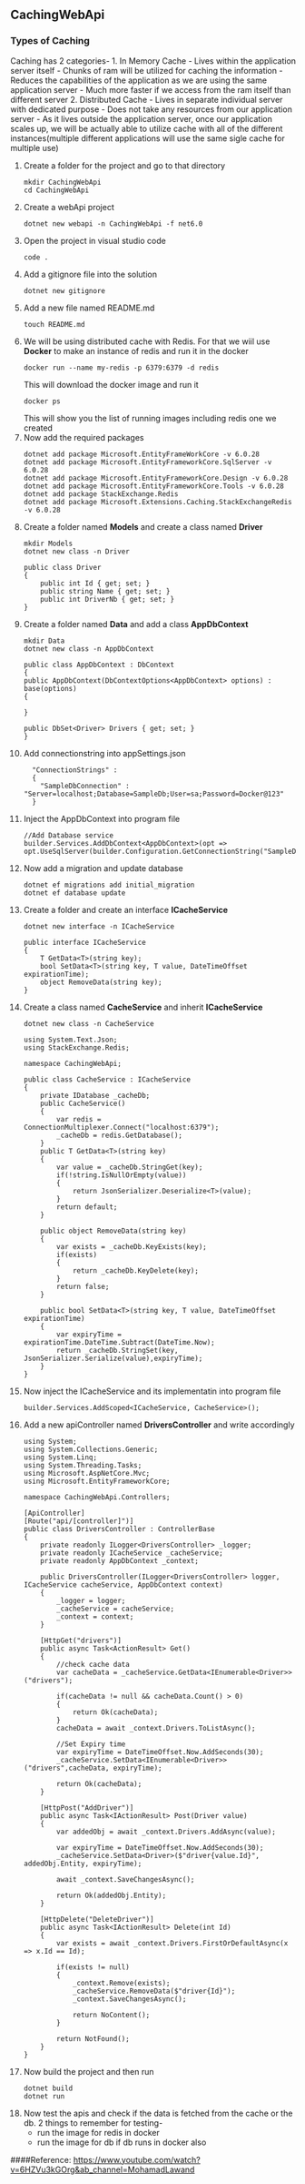 ## CachingWebApi


### Types of Caching
Caching has 2 categories-
    1. In Memory Cache
        - Lives within the application server itself
        - Chunks of ram will be utilized for caching the information
        - Reduces the capabilities of the application as we are using the same application server
        - Much more faster if we access from the ram itself than different server 
    2. Distributed Cache
        - Lives in separate individual server with dedicated purpose
        - Does not take any resources from our application server
        - As it lives outside the application server, once our application scales up, we will be actually able to utilize cache with all of the different instances(multiple different applications will use the same sigle cache for multiple use)


1. Create a folder for the project and go to that directory
    ```
    mkdir CachingWebApi
    cd CachingWebApi
    ```
2. Create a webApi project 
    ```
    dotnet new webapi -n CachingWebApi -f net6.0
    ```
3. Open the project in visual studio code
    ```
    code .
    ```
4. Add a gitignore file into the solution
    ```
    dotnet new gitignore
    ```
5. Add a new file named README.md
    ```
    touch README.md
    ```
6. We will be using distributed cache with Redis. For that we wiil use **Docker** to make an instance of redis and run it in the docker
    ```
    docker run --name my-redis -p 6379:6379 -d redis
    ```
    This will download the docker image and run it
    ```
    docker ps
    ```
    This will show you the list of running images including redis one we created
7. Now add the required packages
    ```
    dotnet add package Microsoft.EntityFrameWorkCore -v 6.0.28
    dotnet add package Microsoft.EntityFrameworkCore.SqlServer -v 6.0.28
    dotnet add package Microsoft.EntityFrameworkCore.Design -v 6.0.28
    dotnet add package Microsoft.EntityFrameworkCore.Tools -v 6.0.28
    dotnet add package StackExchange.Redis
    dotnet add package Microsoft.Extensions.Caching.StackExchangeRedis -v 6.0.28
    ```
8. Create a folder named **Models** and create a class named **Driver**
    ```
    mkdir Models
    dotnet new class -n Driver
    ```
    ```
    public class Driver
    {
        public int Id { get; set; }
        public string Name { get; set; }
        public int DriverNb { get; set; }
    }
    ```
9. Create a folder named **Data** and add a class **AppDbContext**
    ```
    mkdir Data
    dotnet new class -n AppDbContext
    ```
    ```
    public class AppDbContext : DbContext
    {
    public AppDbContext(DbContextOptions<AppDbContext> options) : base(options)
    {
        
    }

    public DbSet<Driver> Drivers { get; set; }
    }  
    ```
10. Add connectionstring into appSettings.json
    ```
      "ConnectionStrings" : 
      {
        "SampleDbConnection" : "Server=localhost;Database=SampleDb;User=sa;Password=Docker@123"
      }
    ```
11. Inject the AppDbContext into program file
    ```
    //Add Database service
    builder.Services.AddDbContext<AppDbContext>(opt => opt.UseSqlServer(builder.Configuration.GetConnectionString("SampleDbConnection")));
    ```
12. Now add a migration and update database
    ```
    dotnet ef migrations add initial_migration
    dotnet ef database update
    ```
13. Create a folder and create an interface **ICacheService**
    ```
    dotnet new interface -n ICacheService
    ```
    ```
    public interface ICacheService
    {
        T GetData<T>(string key);
        bool SetData<T>(string key, T value, DateTimeOffset expirationTime);
        object RemoveData(string key);
    }
    ```
14. Create a class named **CacheService** and inherit **ICacheService**
    ```
    dotnet new class -n CacheService
    ```
    ```
    using System.Text.Json;
    using StackExchange.Redis;

    namespace CachingWebApi;

    public class CacheService : ICacheService
    {
        private IDatabase _cacheDb;
        public CacheService()
        {
            var redis = ConnectionMultiplexer.Connect("localhost:6379");
            _cacheDb = redis.GetDatabase();
        }
        public T GetData<T>(string key)
        {
            var value = _cacheDb.StringGet(key);
            if(!string.IsNullOrEmpty(value))
            {
                return JsonSerializer.Deserialize<T>(value);
            }
            return default;
        }

        public object RemoveData(string key)
        {
            var exists = _cacheDb.KeyExists(key);
            if(exists)
            {
                return _cacheDb.KeyDelete(key);
            }
            return false;
        }

        public bool SetData<T>(string key, T value, DateTimeOffset expirationTime)
        {
            var expiryTime = expirationTime.DateTime.Subtract(DateTime.Now);
            return _cacheDb.StringSet(key, JsonSerializer.Serialize(value),expiryTime);
        }
    }

    ```
15. Now inject the ICacheService and its implementatin into program file
    ```
    builder.Services.AddScoped<ICacheService, CacheService>();
    ```
16. Add a new apiController named **DriversController** and write accordingly
    ```
    using System;
    using System.Collections.Generic;
    using System.Linq;
    using System.Threading.Tasks;
    using Microsoft.AspNetCore.Mvc;
    using Microsoft.EntityFrameworkCore;

    namespace CachingWebApi.Controllers; 

    [ApiController]
    [Route("api/[controller]")]
    public class DriversController : ControllerBase
    {
        private readonly ILogger<DriversController> _logger;
        private readonly ICacheService _cacheService;
        private readonly AppDbContext _context;

        public DriversController(ILogger<DriversController> logger, ICacheService cacheService, AppDbContext context)
        {
            _logger = logger;
            _cacheService = cacheService;
            _context = context;
        }

        [HttpGet("drivers")]
        public async Task<ActionResult> Get()
        {
            //check cache data
            var cacheData = _cacheService.GetData<IEnumerable<Driver>>("drivers");

            if(cacheData != null && cacheData.Count() > 0)
            {
                return Ok(cacheData);
            }
            cacheData = await _context.Drivers.ToListAsync();

            //Set Expiry time
            var expiryTime = DateTimeOffset.Now.AddSeconds(30);
            _cacheService.SetData<IEnumerable<Driver>>("drivers",cacheData, expiryTime);

            return Ok(cacheData);
        }

        [HttpPost("AddDriver")]
        public async Task<IActionResult> Post(Driver value)
        {
            var addedObj = await _context.Drivers.AddAsync(value);

            var expiryTime = DateTimeOffset.Now.AddSeconds(30);
            _cacheService.SetData<Driver>($"driver{value.Id}", addedObj.Entity, expiryTime);

            await _context.SaveChangesAsync();

            return Ok(addedObj.Entity);
        }

        [HttpDelete("DeleteDriver")]
        public async Task<IActionResult> Delete(int Id)
        {
            var exists = await _context.Drivers.FirstOrDefaultAsync(x => x.Id == Id);

            if(exists != null)
            {
                _context.Remove(exists);
                _cacheService.RemoveData($"driver{Id}");
                _context.SaveChangesAsync();

                return NoContent();
            }

            return NotFound();
        }
    }

    ```
17. Now build the project and then run
    ``` 
    dotnet build
    dotnet run
    ```
18. Now test the apis and check if the data is fetched from the cache or the db. 2 things to remember for testing-
    - run the image for redis in docker
    - run the image for db if db runs in docker also


####Reference: https://www.youtube.com/watch?v=6HZVu3kGOrg&ab_channel=MohamadLawand

